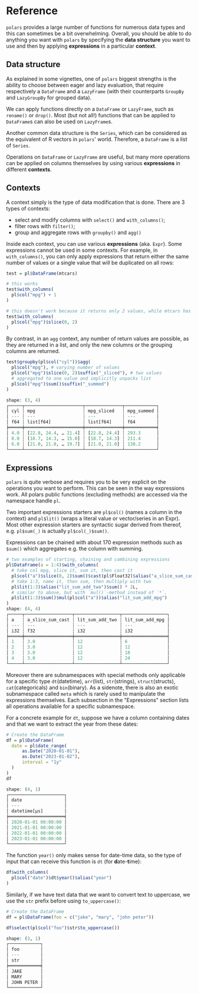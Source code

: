 # Reference
    
`polars` provides a large number of functions for numerous data types and this
can sometimes be a bit overwhelming. Overall, you should be able to do anything
you want with `polars` by specifying the **data structure** you want to use and 
then by applying **expressions** in a particular **context**.


## Data structure

As explained in some vignettes, one of `polars` biggest strengths is the ability
to choose between eager and lazy evaluation, that require respectively a 
`DataFrame` and a `LazyFrame` (with their counterparts `GroupBy` and `LazyGroupBy`
for grouped data). 

We can apply functions directly on a `DataFrame` or `LazyFrame`, such as `rename()`
or `drop()`. Most (but not all!) functions that can be applied to `DataFrame`s
can also be used on `LazyFrame`s.

Another common data structure is the `Series`, which can be considered as the 
equivalent of R vectors in `polars`' world. Therefore, a `DataFrame` is a list of
`Series`.

Operations on `DataFrame` or `LazyFrame` are useful, but many more operations
can be applied on columns themselves by using various **expressions** in different
**contexts**.



## Contexts

A context simply is the type of data modification that is done. There are 3 types
of contexts:

* select and modify columns with `select()` and `with_columns()`;
* filter rows with `filter()`;
* group and aggregate rows with `groupby()` and `agg()`

Inside each context, you can use various **expressions** (aka. `Expr`). Some expressions cannot
be used in some contexts. For example, in `with_columns()`, you can only apply
expressions that return either the same number of values or a single value that
will be duplicated on all rows:

```r
test = pl$DataFrame(mtcars)

# this works
test$with_columns(
  pl$col("mpg") + 1
)

# this doesn't work because it returns only 2 values, while mtcars has 32 rows.
test$with_columns(
  pl$col("mpg")$slice(0, 2)
)
```
By contrast, in an `agg` context, any number of return values are possible, as
they are returned in a list, and only the new columns or the grouping columns 
are returned.

```r
test$groupby(pl$col("cyl"))$agg(
  pl$col("mpg"), # varying number of values
  pl$col("mpg")$slice(0, 2)$suffix("_sliced"), # two values
  # aggregated to one value and implicitly unpacks list
  pl$col("mpg")$sum()$suffix("_summed") 
)

shape: (3, 4)
┌─────┬──────────────────────┬──────────────┬────────────┐
│ cyl ┆ mpg                  ┆ mpg_sliced   ┆ mpg_summed │
│ --- ┆ ---                  ┆ ---          ┆ ---        │
│ f64 ┆ list[f64]            ┆ list[f64]    ┆ f64        │
╞═════╪══════════════════════╪══════════════╪════════════╡
│ 4.0 ┆ [22.8, 24.4, … 21.4] ┆ [22.8, 24.4] ┆ 293.3      │
│ 8.0 ┆ [18.7, 14.3, … 15.0] ┆ [18.7, 14.3] ┆ 211.4      │
│ 6.0 ┆ [21.0, 21.0, … 19.7] ┆ [21.0, 21.0] ┆ 138.2      │
└─────┴──────────────────────┴──────────────┴────────────┘
```

## Expressions

`polars` is quite verbose and requires you to be very explicit on the operations
you want to perform. This can be seen in the way expressions work. All polars 
public functions (excluding methods) are accessed via the namespace handle `pl`.

Two important expressions starters are `pl$col()` (names a column in the context) 
and `pl$lit()` (wraps a literal value or vector/series in an Expr). Most other
expression starters are syntactic sugar derived from thereof, e.g. `pl$sum(_)` is
actually `pl$col(_)$sum()`.

Expressions can be chained with about 170 expression methods such as `$sum()` 
which aggregates e.g. the column with summing.

```r
# two examples of starting, chaining and combining expressions
pl$DataFrame(a = 1:4)$with_columns(
  # take col mpg, slice it, sum it, then cast it
  pl$col("a")$slice(0, 2)$sum()$cast(pl$Float32)$alias("a_slice_sum_cast"),
  # take 1:3, name it, then sum, then multiply with two
  pl$lit(1:3)$alias("lit_sum_add_two")$sum() * 2L,
  # similar to above, but with `mul()`-method instead of `*`.
  pl$lit(1:3)$sum()$mul(pl$col("a"))$alias("lit_sum_add_mpg") 
)
shape: (4, 4)
┌─────┬──────────────────┬─────────────────┬─────────────────┐
│ a   ┆ a_slice_sum_cast ┆ lit_sum_add_two ┆ lit_sum_add_mpg │
│ --- ┆ ---              ┆ ---             ┆ ---             │
│ i32 ┆ f32              ┆ i32             ┆ i32             │
╞═════╪══════════════════╪═════════════════╪═════════════════╡
│ 1   ┆ 3.0              ┆ 12              ┆ 6               │
│ 2   ┆ 3.0              ┆ 12              ┆ 12              │
│ 3   ┆ 3.0              ┆ 12              ┆ 18              │
│ 4   ┆ 3.0              ┆ 12              ┆ 24              │
└─────┴──────────────────┴─────────────────┴─────────────────┘
```

Moreover there are subnamespaces with special methods only applicable for a 
specific type `dt`(datetime), `arr`(list), `str`(strings), `struct`(structs),
`cat`(categoricals) and `bin`(binary). As a sidenote, there is also an exotic
subnamespace called `meta` which is rarely used to manipulate the expressions
themselves. Each subsection in the "Expressions" section lists all operations 
available for a specific subnamespace.

For a concrete example for `dt`, suppose we have a column containing dates and 
that we want to extract the year from these dates:

```r
# Create the DataFrame
df = pl$DataFrame(
  date = pl$date_range(
      as.Date("2020-01-01"),
      as.Date("2023-01-02"),
      interval = "1y"
  )
)
df

shape: (4, 1)
┌─────────────────────┐
│ date                │
│ ---                 │
│ datetime[μs]        │
╞═════════════════════╡
│ 2020-01-01 00:00:00 │
│ 2021-01-01 00:00:00 │
│ 2022-01-01 00:00:00 │
│ 2023-01-01 00:00:00 │
└─────────────────────┘
```

The function `year()` only makes sense for date-time data, so the type of input
that can receive this function is `dt` (for **d**ate-**t**ime): 

```r
df$with_columns(
  pl$col("date")$dt$year()$alias("year")
)
```

Similarly, if we have text data that we want to convert text to uppercase, we 
use the `str` prefix before using `to_uppercase()`:


```r
# Create the DataFrame
df = pl$DataFrame(foo = c("jake", "mary", "john peter"))

df$select(pl$col("foo")$str$to_uppercase())

shape: (3, 1)
┌────────────┐
│ foo        │
│ ---        │
│ str        │
╞════════════╡
│ JAKE       │
│ MARY       │
│ JOHN PETER │
└────────────┘
```
